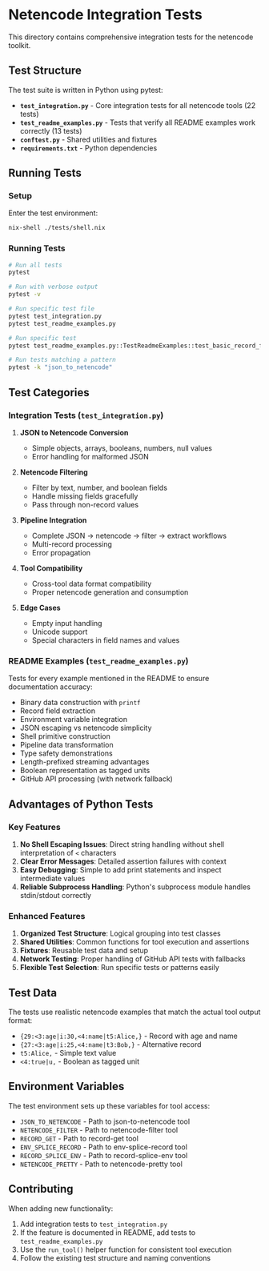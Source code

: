 # Netencode Integration Tests

This directory contains comprehensive integration tests for the netencode toolkit.

## Test Structure

The test suite is written in Python using pytest:

- **`test_integration.py`** - Core integration tests for all netencode tools (22 tests)
- **`test_readme_examples.py`** - Tests that verify all README examples work correctly (13 tests)
- **`conftest.py`** - Shared utilities and fixtures
- **`requirements.txt`** - Python dependencies

## Running Tests

### Setup

Enter the test environment:
```bash
nix-shell ./tests/shell.nix
```

### Running Tests

```bash
# Run all tests
pytest

# Run with verbose output
pytest -v

# Run specific test file
pytest test_integration.py
pytest test_readme_examples.py

# Run specific test
pytest test_readme_examples.py::TestReadmeExamples::test_basic_record_field_extraction

# Run tests matching a pattern
pytest -k "json_to_netencode"
```

## Test Categories

### Integration Tests (`test_integration.py`)

1. **JSON to Netencode Conversion**
   - Simple objects, arrays, booleans, numbers, null values
   - Error handling for malformed JSON

2. **Netencode Filtering**
   - Filter by text, number, and boolean fields
   - Handle missing fields gracefully
   - Pass through non-record values

3. **Pipeline Integration**
   - Complete JSON → netencode → filter → extract workflows
   - Multi-record processing
   - Error propagation

4. **Tool Compatibility**
   - Cross-tool data format compatibility
   - Proper netencode generation and consumption

5. **Edge Cases**
   - Empty input handling
   - Unicode support
   - Special characters in field names and values

### README Examples (`test_readme_examples.py`)

Tests for every example mentioned in the README to ensure documentation accuracy:

- Binary data construction with `printf`
- Record field extraction
- Environment variable integration
- JSON escaping vs netencode simplicity
- Shell primitive construction
- Pipeline data transformation
- Type safety demonstrations
- Length-prefixed streaming advantages
- Boolean representation as tagged units
- GitHub API processing (with network fallback)

## Advantages of Python Tests

### Key Features

1. **No Shell Escaping Issues**: Direct string handling without shell interpretation of `<` characters
2. **Clear Error Messages**: Detailed assertion failures with context
3. **Easy Debugging**: Simple to add print statements and inspect intermediate values
4. **Reliable Subprocess Handling**: Python's subprocess module handles stdin/stdout correctly

### Enhanced Features

1. **Organized Test Structure**: Logical grouping into test classes
2. **Shared Utilities**: Common functions for tool execution and assertions
3. **Fixtures**: Reusable test data and setup
4. **Network Testing**: Proper handling of GitHub API tests with fallbacks
5. **Flexible Test Selection**: Run specific tests or patterns easily

## Test Data

The tests use realistic netencode examples that match the actual tool output format:

- `{29:<3:age|i:30,<4:name|t5:Alice,}` - Record with age and name
- `{27:<3:age|i:25,<4:name|t3:Bob,}` - Alternative record
- `t5:Alice,` - Simple text value
- `<4:true|u,` - Boolean as tagged unit

## Environment Variables

The test environment sets up these variables for tool access:

- `JSON_TO_NETENCODE` - Path to json-to-netencode tool
- `NETENCODE_FILTER` - Path to netencode-filter tool
- `RECORD_GET` - Path to record-get tool
- `ENV_SPLICE_RECORD` - Path to env-splice-record tool
- `RECORD_SPLICE_ENV` - Path to record-splice-env tool
- `NETENCODE_PRETTY` - Path to netencode-pretty tool

## Contributing

When adding new functionality:

1. Add integration tests to `test_integration.py`
2. If the feature is documented in README, add tests to `test_readme_examples.py`
3. Use the `run_tool()` helper function for consistent tool execution
4. Follow the existing test structure and naming conventions

